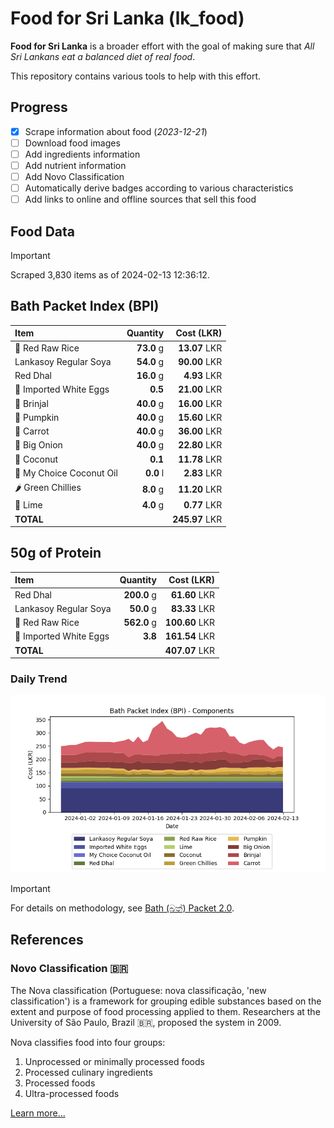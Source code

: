 # Food for Sri Lanka (lk_food)

**Food for Sri Lanka** is a broader effort with the goal of making sure that *All Sri Lankans eat a balanced diet of real food*.

This repository contains various tools to help with this effort.

## Progress

* [X] Scrape information about food (*2023-12-21*)
* [ ] Download food images
* [ ] Add ingredients information
* [ ] Add nutrient information
* [ ] Add Novo Classification
* [ ] Automatically derive badges according to various characteristics
* [ ] Add links to online and offline sources that sell this food

## Food Data

> [!IMPORTANT]
> Scraped 3,830 items as of 2024-02-13 12:36:12.

## Bath Packet Index (BPI)

<div id="table_bp">

Item | Quantity | Cost (LKR)
:--- | ---: | ---:
🍚 Red Raw Rice | **73.0** g | **13.07** LKR
Lankasoy Regular Soya | **54.0** g | **90.00** LKR
Red Dhal | **16.0** g | **4.93** LKR
🥚 Imported White Eggs | **0.5**  | **21.00** LKR
🍆 Brinjal | **40.0** g | **16.00** LKR
🎃 Pumpkin | **40.0** g | **15.60** LKR
🥕 Carrot | **40.0** g | **36.00** LKR
🧅 Big Onion | **40.0** g | **22.80** LKR
🥥 Coconut | **0.1**  | **11.78** LKR
🥥 My Choice Coconut Oil | **0.0** l | **2.83** LKR
🌶️ Green Chillies | **8.0** g | **11.20** LKR
🍋 Lime | **4.0** g | **0.77** LKR
**TOTAL** |   | **245.97** LKR

</div>

## 50g of Protein

<div id="table_protein">

Item | Quantity | Cost (LKR)
:--- | ---: | ---:
Red Dhal | **200.0** g | **61.60** LKR
Lankasoy Regular Soya | **50.0** g | **83.33** LKR
🍚 Red Raw Rice | **562.0** g | **100.60** LKR
🥚 Imported White Eggs | **3.8**  | **161.54** LKR
**TOTAL** |   | **407.07** LKR

</div>

### Daily Trend

![BPI](images/bpi.png)

> [!IMPORTANT]
> For details on methodology, see [Bath (බත්) Packet 2.0](https://medium.com/on-economics/bath-%E0%B6%B6%E0%B6%AD%E0%B7%8A-packet-2-0-f3e999c54bf5).

## References

### Novo Classification 🇧🇷

The Nova classification (Portuguese: nova classificação, 'new classification') is a framework for grouping edible substances based on the extent and purpose of food processing applied to them. Researchers at the University of São Paulo, Brazil 🇧🇷, proposed the system in 2009.

Nova classifies food into four groups:

1. Unprocessed or minimally processed foods
2. Processed culinary ingredients
3. Processed foods
4. Ultra-processed foods

[Learn more...](https://en.wikipedia.org/wiki/Nova_classification)
